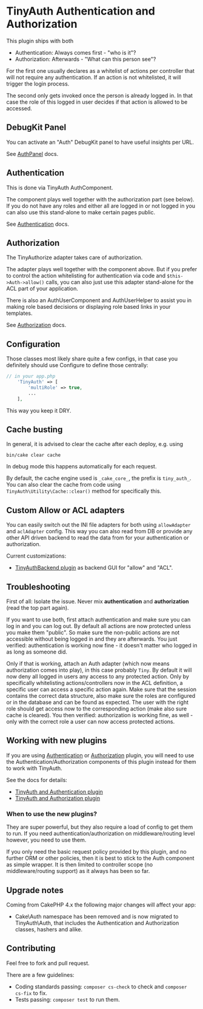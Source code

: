 # TinyAuth Authentication and Authorization

This plugin ships with both
- Authentication: Always comes first - "who is it"?
- Authorization: Afterwards - "What can this person see"?

For the first one usually declares as a whitelist of actions per controller that will not require any authentication.
If an action is not whitelisted, it will trigger the login process.

The second only gets invoked once the person is already logged in.
In that case the role of this logged in user decides if that action is allowed to be accessed.

## DebugKit Panel
You can activate an "Auth" DebugKit panel to have useful insights per URL.

See [AuthPanel](AuthPanel.md) docs.

## Authentication
This is done via TinyAuth AuthComponent.

The component plays well together with the authorization part (see below).
If you do not have any roles and either all are logged in or not logged in you can also use this stand-alone to make certain pages public.

See [Authentication](Authentication.md) docs.

## Authorization
The TinyAuthorize adapter takes care of authorization.

The adapter plays well together with the component above.
But if you prefer to control the action whitelisting for authentication via code and `$this->Auth->allow()` calls, you can
also just use this adapter stand-alone for the ACL part of your application.

There is also an AuthUserComponent and AuthUserHelper to assist you in making role based decisions or displaying role based links in your templates.

See [Authorization](Authorization.md) docs.


## Configuration
Those classes most likely share quite a few configs, in that case you definitely should use Configure to define those centrally:
```php
// in your app.php
    'TinyAuth' => [
        'multiRole' => true,
        ...
    ],
```
This way you keep it DRY.

## Cache busting
In general, it is advised to clear the cache after each deploy, e.g. using
```
bin/cake clear cache
```
In debug mode this happens automatically for each request.

By default, the cache engine used is `_cake_core_`, the prefix is `tiny_auth_`.
You can also clear the cache from code using `TinyAuth\Utility\Cache::clear()` method for specifically this.

## Custom Allow or ACL adapters
You can easily switch out the INI file adapters for both using `allowAdapter` and `aclAdapter` config.
This way you can also read from DB or provide any other API driven backend to read the data from for your authentication or authorization.

Current customizations:
- [TinyAuthBackend plugin](https://github.com/dereuromark/cakephp-tinyauth-backend) as backend GUI for "allow" and "ACL".

## Troubleshooting
First of all: Isolate the issue. Never mix **authentication** and **authorization** (read the top part again).

If you want to use both, first attach authentication and make sure you can log in and you can log out. By default all actions are now protected unless you make them "public". So make sure the non-public actions are not accessible without being logged in and they are afterwards.
You just verified: authentication is working now fine - it doesn't matter who logged in as long as someone did.

Only if that is working, attach an Auth adapter (which now means authorization comes into play), in this case probably `Tiny`.
By default it will now deny all logged in users any access to any protected action. Only by specifically whitelisting actions/controllers now in the ACL definition, a specific user can access a specific action again.
Make sure that the session contains the correct data structure, also make sure the roles are configured or in the database and can be found as expected. The user with the right role should get access now to the corresponding action (make also sure cache is cleared).
You then verified: authorization is working fine, as well - only with the correct role a user can now access protected actions.

## Working with new plugins
If you are using [Authentication](https://github.com/cakephp/authentication) or [Authorization](https://github.com/cakephp/authorization) plugin, you will need to use the
Authentication/Authorization components of this plugin instead for them to work with TinyAuth.

See the docs for details:
- [TinyAuth and Authentication plugin](AuthenticationPlugin.md)
- [TinyAuth and Authorization plugin](AuthorizationPlugin.md)

### When to use the new plugins?
They are super powerful, but they also require a load of config to get them to run.
If you need authentication/authorization on middleware/routing level however, you need
to use them.

If you only need the basic request policy provided by this plugin, and no further ORM or other policies,
then it is best to stick to the Auth component as simple wrapper.
It is then limited to controller scope (no middleware/routing support) as it always has been so far.

## Upgrade notes
Coming from CakePHP 4.x the following major changes will affect your app:
- Cake\Auth namespace has been removed and is now migrated to TinyAuth\Auth, that includes the
  Authentication and Authorization classes, hashers and alike.

## Contributing
Feel free to fork and pull request.

There are a few guidelines:

- Coding standards passing: `composer cs-check` to check and `composer cs-fix` to fix.
- Tests passing: `composer test` to run them.
